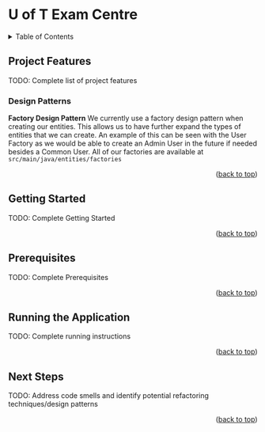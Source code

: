 <a name="readme-top"></a>
# U of T Exam Centre

<!-- TABLE OF CONTENTS -->
<details>
  <summary>Table of Contents</summary>
  <ol>
    <li>
      <a href="#project-features">Project Features</a>
    </li>
    <li>
      <a href="#getting-started">Getting Started</a>
      <ul>
        <li><a href="#prerequisites">Prerequisites</a></li>
      </ul>
      <ul>
        <li><a href="#running-the-application">Running the Application</a></li>
      </ul>
    <li>
      <a href="#next-steps">Next Steps</a>
    </li>
  </ol>
</details>

## Project Features
TODO: Complete list of project features

### Design Patterns
**Factory Design Pattern** We currently use a factory design pattern when creating our entities. This allows us to have further expand the types of entities that we can create. An example of this can be seen with the User Factory as we would be able to create an Admin User in the future if needed besides a Common User. All of our factories are available at `src/main/java/entities/factories`

<p align="right">(<a href="#readme-top">back to top</a>)</p>

## Getting Started
TODO: Complete Getting Started

<p align="right">(<a href="#readme-top">back to top</a>)</p>

## Prerequisites
TODO: Complete Prerequisites

<p align="right">(<a href="#readme-top">back to top</a>)</p>

## Running the Application
TODO: Complete running instructions

<p align="right">(<a href="#readme-top">back to top</a>)</p>

## Next Steps
TODO: Address code smells and identify potential refactoring techniques/design patterns

<p align="right">(<a href="#readme-top">back to top</a>)</p>
